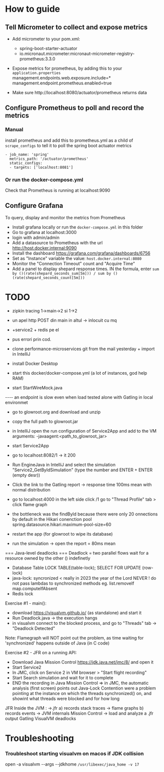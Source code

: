 # How to guide
## Tell Micrometer to collect and expose metrics

- Add micrometer to your pom.xml:
  - spring-boot-starter-actuator
  - io.micronaut.micrometer:micronaut-micrometer-registry-prometheus:3.3.0

- Expose metrics for prometheus, by adding this to  your `application.properties` 
   management.endpoints.web.exposure.include=*
   management.endpoint.prometheus.enabled=true

- Make sure http://localhost:8080/actuator/prometheus returns data


## Configure Prometheus to poll and record the metrics
### Manual
install prometheus and add this to prometheus.yml as a child of `scrape_configs` to tell it to poll the spring boot actuator metrics
```
- job_name: 'spring'
  metrics_path: '/actuator/prometheus'
  static_configs:
  - targets: ['localhost:8081']
```
### Or run the docker-compose.yml
Check that Prometheus is running at localhost:9090 

## Configure Grafana
To query, display and monitor the metrics from Prometheus
- Install grafana locally or run the `docker-compose.yml` in this folder
- Go to grafana at localhost:3000 
- login with admin/admin
- Add a datasource to Prometheus with the url http://host.docker.internal:9090
- Install the dashboard https://grafana.com/grafana/dashboards/6756
- Set as "Instance" variable the value: `host.docker.internal:8080`
- Monitor the "Connection Timeout" count and "Acquire Time"
- Add a panel to display shepard response times. IN the formula, enter
  `sum by ()(rate(shepard_seconds_sum[5m])) / sum by ()(rate(shepard_seconds_count[5m]))`




# TODO 
- zipkin tracing 1->main->2 si 1->2
- un apel http POST din main in altul -> inlocuit cu mq
- +service2 + redis pe el 
- pus errori prin cod.






- clone performance-microservices git from the mail yesterday + import in IntelliJ
- install Docker Desktop
- start this docker/docker-compose.yml (a lot of instances, god help RAM)
- start StartWireMock.java


---- an endpoint is slow even when load tested alone with Gatling in local environmet
- go to glowroot.org and download and unzip
- copy the full path to glowroot.jar
- in IntelliJ open the run configuration of Service2App and add to the VM arguments: -javaagent:<path_to_glowroot_jar>
- start Service2App
- go to localhost:8082/1 -> it 200
- Run EngineJava in IntelliJ and select the simulation "Service2_GetByIdSimulation" (type the number and ENTER +  ENTER (empty desr))
- Click the link to the Gatling report -> response time 100ms mean with normal distribution
- go to localhost:4000
  in the left side click /1
  go to "Thread Profile" tab > click flame graph

- the bottleneck was the findById because there were only 20 onnections by default in the Hikari conenction pool
  spring.datasource.hikari.maximum-pool-size=60
- restart the app (for glowroot to wipe its database)
- run the simulation -> open the report = 80ms mean



=== Java-level deadlocks ===
Deadlock = two parallel flows wait for a resource owned by the other () indefinetly
* Database Table LOCK TABLE(table-lock); SELECT FOR UPDATE (row-lock)
* java-lock: syncronized < really in 2023 the year of the Lord NEVER
! do not pass lambdas to synchronized methods eg. list.removeIf map.computeIfAbsent
* Redis lock

Exercise #1 - main():
- download https://visualvm.github.io/ (as standalone) and start it
- Run Deadlock.java -> the execution hangs
- in visualvm connect to the blocked process, and go to "Threads" tab -> "Deadlock Detected"

Note: Flamegraph will NOT point out the problem, as time waiting for 'synchronized' happens outside of Java (in C code)

Exercise #2 - JFR on a running API:
- Download Java Mission Control https://jdk.java.net/jmc/8/ and open it
- Start Service2
- In JMC, click on Service 2 in VM browser > "Start flight recording"
- Start Search simulation and wait for it to complete
- END the recording in Java Mission Control
  => in JMC, the automatic analysis (first screen) points out Java-Lock Contention were a problem pointing at the instance on which the threads synchronized() on, and showint what threads were blocked and for how long



JFR Inside the JVM : ->.jfr
a) records stack traces -> flame graphs
b) records events -> JVM internals
Mission Control -> load and analyze a .jfr output
Gatling
VisualVM deadlocks



# Troubleshooting
### Troubleshoot starting visualvm on macos if JDK collision
open -a visualvm --args --jdkhome `/usr/libexec/java_home -v 17`

